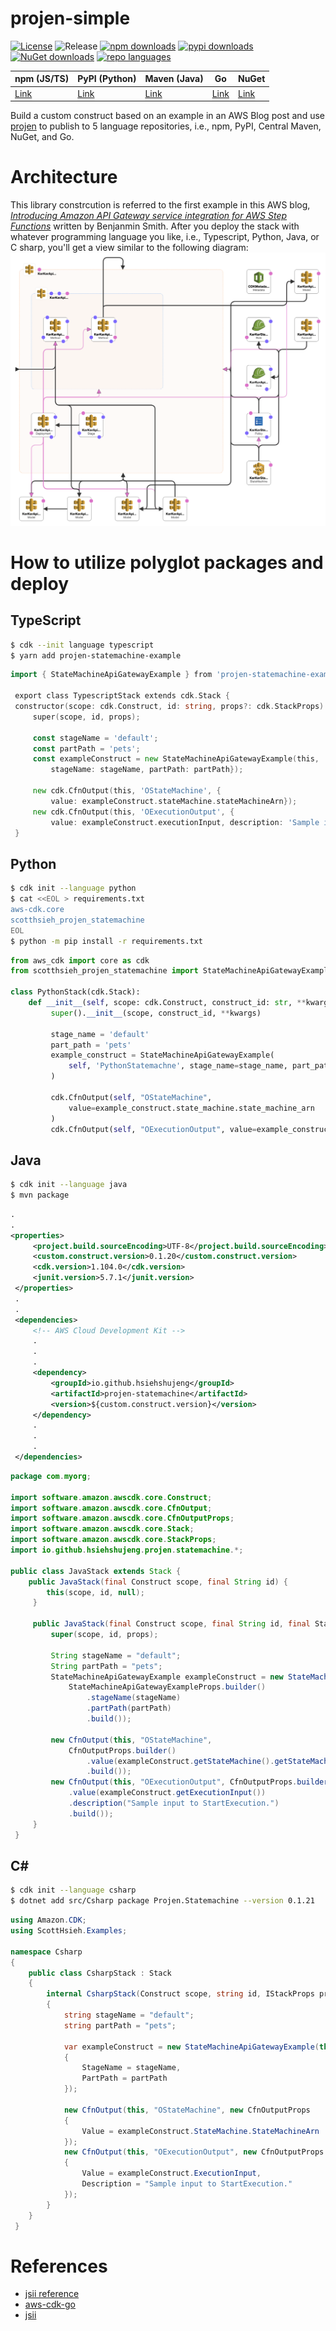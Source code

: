 # projen-simple

[![License](https://img.shields.io/badge/License-Apache%202.0-green)](https://opensource.org/licenses/Apache-2.0) ![Release](https://github.com/HsiehShuJeng/projen-simple/workflows/Release/badge.svg) [![npm downloads](https://img.shields.io/npm/dt/projen-statemachine-example?label=npm%20downloads&style=plastic)](https://img.shields.io/npm/dt/projen-statemachine-example?label=npm%20downloads&style=plastic) [![pypi downloads](https://img.shields.io/pypi/dm/scotthsieh-projen-statemachine?label=pypi%20downloads&style=plastic)](https://img.shields.io/pypi/dm/scotthsieh-projen-statemachine?label=pypi%20downloads&style=plastic) [![NuGet downloads](https://img.shields.io/nuget/dt/Projen.Statemachine?label=NuGet%20downloads&style=plastic)](https://img.shields.io/nuget/dt/Projen.Statemachine?label=NuGet%20downloads&style=plastic) [![repo languages](https://img.shields.io/github/languages/count/HsiehShuJeng/projen-simple?label=repo%20languages&style=plastic)](https://img.shields.io/github/languages/count/HsiehShuJeng/projen-simple?label=repo%20languages&style=plastic)

| npm (JS/TS) | PyPI (Python) | Maven (Java) | Go | NuGet |
| --- | --- | --- | --- | --- |
| [Link](https://www.npmjs.com/package/projen-simple) | [Link](https://pypi.org/project/scotthsieh_projen_statemachine/) | [Link](https://search.maven.org/artifact/io.github.hsiehshujeng/projen-statemachine) | [Link](https://github.com/HsiehShuJeng/projen-statemachine-go) | [Link](https://www.nuget.org/packages/Projen.Statemachine/) |

Build a custom construct based on an example in an AWS Blog post and use [projen](https://github.com/projen/projen) to publish to 5 language repositories, i.e., npm, PyPI, Central Maven, NuGet, and Go.

# Architecture

This library constrcution is referred to the first example in this AWS blog, [*Introducing Amazon API Gateway service integration for AWS Step Functions*](https://aws.amazon.com/tw/blogs/compute/introducing-amazon-api-gateway-service-integration-for-aws-step-functions/) written by Benjanmin Smith. After you deploy the stack with whatever programming language you like, i.e., Typescript, Python, Java, or C sharp, you'll get a view similar to the following diagram:
![image](https://raw.githubusercontent.com/HsiehShuJeng/projen-simple/main/images/designer_view.png)

# How to utilize polyglot packages and deploy

## TypeScript

```bash
$ cdk --init language typescript
$ yarn add projen-statemachine-example
```

```go
import { StateMachineApiGatewayExample } from 'projen-statemachine-example';

 export class TypescriptStack extends cdk.Stack {
 constructor(scope: cdk.Construct, id: string, props?: cdk.StackProps) {
     super(scope, id, props);

     const stageName = 'default';
     const partPath = 'pets';
     const exampleConstruct = new StateMachineApiGatewayExample(this, 'KerKer', {
         stageName: stageName, partPath: partPath});

     new cdk.CfnOutput(this, 'OStateMachine', {
         value: exampleConstruct.stateMachine.stateMachineArn});
     new cdk.CfnOutput(this, 'OExecutionOutput', {
         value: exampleConstruct.executionInput, description: 'Sample input to StartExecution.'});
 }
```

## Python

```bash
$ cdk init --language python
$ cat <<EOL > requirements.txt
aws-cdk.core
scotthsieh_projen_statemachine
EOL
$ python -m pip install -r requirements.txt
```

```python
from aws_cdk import core as cdk
from scotthsieh_projen_statemachine import StateMachineApiGatewayExample

class PythonStack(cdk.Stack):
    def __init__(self, scope: cdk.Construct, construct_id: str, **kwargs) -> None:
         super().__init__(scope, construct_id, **kwargs)

         stage_name = 'default'
         part_path = 'pets'
         example_construct = StateMachineApiGatewayExample(
             self, 'PythonStatemachne', stage_name=stage_name, part_path=part_path,
         )

         cdk.CfnOutput(self, "OStateMachine",
             value=example_construct.state_machine.state_machine_arn
         )
         cdk.CfnOutput(self, "OExecutionOutput", value=example_construct.execution_input, description="Sample input to StartExecution.")
```

## Java

```bash
$ cdk init --language java
$ mvn package
```

```xml
.
.
<properties>
     <project.build.sourceEncoding>UTF-8</project.build.sourceEncoding>
     <custom.construct.version>0.1.20</custom.construct.version>
     <cdk.version>1.104.0</cdk.version>
     <junit.version>5.7.1</junit.version>
 </properties>
 .
 .
 <dependencies>
     <!-- AWS Cloud Development Kit -->
     .
     .
     .
     <dependency>
         <groupId>io.github.hsiehshujeng</groupId>
         <artifactId>projen-statemachine</artifactId>
         <version>${custom.construct.version}</version>
     </dependency>
     .
     .
     .
 </dependencies>
```

```java
package com.myorg;

import software.amazon.awscdk.core.Construct;
import software.amazon.awscdk.core.CfnOutput;
import software.amazon.awscdk.core.CfnOutputProps;
import software.amazon.awscdk.core.Stack;
import software.amazon.awscdk.core.StackProps;
import io.github.hsiehshujeng.projen.statemachine.*;

public class JavaStack extends Stack {
    public JavaStack(final Construct scope, final String id) {
        this(scope, id, null);
     }

     public JavaStack(final Construct scope, final String id, final StackProps props) {
         super(scope, id, props);

         String stageName = "default";
         String partPath = "pets";
         StateMachineApiGatewayExample exampleConstruct = new StateMachineApiGatewayExample(this, "KerKer",
             StateMachineApiGatewayExampleProps.builder()
                 .stageName(stageName)
                 .partPath(partPath)
                 .build());

         new CfnOutput(this, "OStateMachine",
             CfnOutputProps.builder()
                 .value(exampleConstruct.getStateMachine().getStateMachineArn())
                 .build());
         new CfnOutput(this, "OExecutionOutput", CfnOutputProps.builder()
             .value(exampleConstruct.getExecutionInput())
             .description("Sample input to StartExecution.")
             .build());
     }
 }
```

## C#

```bash
$ cdk init --language csharp
$ dotnet add src/Csharp package Projen.Statemachine --version 0.1.21
```

```cs
using Amazon.CDK;
using ScottHsieh.Examples;

namespace Csharp
{
    public class CsharpStack : Stack
    {
        internal CsharpStack(Construct scope, string id, IStackProps props = null) : base(scope, id, props)
        {
            string stageName = "default";
            string partPath = "pets";

            var exampleConstruct = new StateMachineApiGatewayExample(this, "KerKer", new StateMachineApiGatewayExampleProps
            {
                StageName = stageName,
                PartPath = partPath
            });

            new CfnOutput(this, "OStateMachine", new CfnOutputProps
            {
                Value = exampleConstruct.StateMachine.StateMachineArn
            });
            new CfnOutput(this, "OExecutionOutput", new CfnOutputProps
            {
                Value = exampleConstruct.ExecutionInput,
                Description = "Sample input to StartExecution."
            });
        }
    }
 }
```

# References

* [jsii reference](https://github.com/cdklabs/jsii-release)
* [aws-cdk-go](https://github.com/aws/aws-cdk-go)
* [jsii](https://github.com/aws/jsii)
